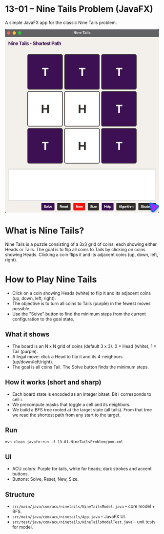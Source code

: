 # 13-01 – Nine Tails Problem (JavaFX)

A simple JavaFX app for the classic Nine Tails problem.

![Nine Tails Game](images/NineTails.png)

# What is Nine Tails?

Nine Tails is a puzzle consisting of a 3x3 grid of coins, each showing either Heads or Tails. The goal is to flip all coins to Tails by clicking on coins showing Heads. Clicking a coin flips it and its adjacent coins (up, down, left, right).

# How to Play Nine Tails

- Click on a coin showing Heads (white) to flip it and its adjacent coins (up, down, left, right).
- The objective is to turn all coins to Tails (purple) in the fewest moves possible.
- Use the "Solve" button to find the minimum steps from the current configuration to the goal state.

## What it shows
- The board is an N x N grid of coins (default 3 x 3). 0 = Head (white), 1 = Tail (purple).
- A legal move: click a Head to flip it and its 4-neighbors (up/down/left/right).
- The goal is all coins Tail. The Solve button finds the minimum steps.

## How it works (short and sharp)
- Each board state is encoded as an integer bitset. Bit i corresponds to cell i.
- We precompute masks that toggle a cell and its neighbors.
- We build a BFS tree rooted at the target state (all tails). From that tree we read the
  shortest path from any start to the target.

## Run
```
mvn clean javafx:run -f 13-01-NineTailsProblem/pom.xml
```

## UI
- ACU colors: Purple for tails, white for heads; dark strokes and accent buttons.
- Buttons: Solve, Reset, New, Size.

## Structure
- `src/main/java/com/acu/ninetails/NineTailsModel.java` – core model + BFS.
- `src/main/java/com/acu/ninetails/App.java` – JavaFX UI.
- `src/test/java/com/acu/ninetails/NineTailsModelTest.java` – unit tests for model.



